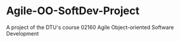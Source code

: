 # Agile-OO-SoftDev-Project
A project of the DTU's course 02160 Agile Object-oriented Software Development 
